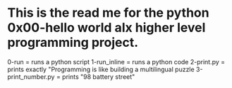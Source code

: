 This is the read me for the python 0x00-hello world alx higher level programming project.
===========================================================================================================================

0-run = runs a python script
1-run_inline = runs a python code
2-print.py = prints exactly 
				"Programming is like building a multilingual puzzle
3-print_number.py = prints "98 battery street"
